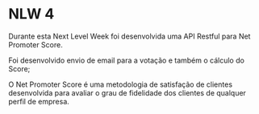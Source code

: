 # NLW 4

Durante esta Next Level Week foi desenvolvida uma API Restful para Net Promoter Score.

Foi desenvolvido envio de email para a votação e também o cálculo do Score;

O Net Promoter Score é uma metodologia de satisfação de clientes desenvolvida para avaliar o grau de fidelidade dos clientes de qualquer perfil de empresa.
